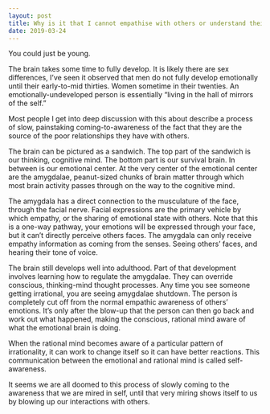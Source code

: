 ```yaml
---
layout: post
title: Why is it that I cannot empathise with others or understand their rationality?
date: 2019-03-24
---
```


<p>You could just be young.</p><p>The brain takes some time to fully develop. It is likely there are sex differences, I’ve seen it observed that men do not fully develop emotionally until their early-to-mid thirties. Women sometime in their twenties. An emotionally-undeveloped person is essentially “living in the hall of mirrors of the self.”</p><p>Most people I get into deep discussion with this about describe a process of slow, painstaking coming-to-awareness of the fact that they are the source of the poor relationships they have with others.</p><p>The brain can be pictured as a sandwich. The top part of the sandwich is our thinking, cognitive mind. The bottom part is our survival brain. In between is our emotional center. At the very center of the emotional center are the amygdalae, peanut-sized chunks of brain matter through which most brain activity passes through on the way to the cognitive mind.</p><p>The amygdala has a direct connection to the musculature of the face, through the facial nerve. Facial expressions are the primary vehicle by which empathy, or the sharing of emotional state with others. Note that this is a one-way pathway, your emotions will be expressed through your face, but it can’t directly perceive others faces. The amygdala can only receive empathy information as coming from the senses. Seeing others’ faces, and hearing their tone of voice.</p><p>The brain still develops well into adulthood. Part of that development involves learning how to regulate the amygdalae. They can override conscious, thinking-mind thought processes. Any time you see someone getting irrational, you are seeing amygdalae shutdown. The person is completely cut off from the normal empathic awareness of others’ emotions. It’s only after the blow-up that the person can then go back and work out what happened, making the conscious, rational mind aware of what the emotional brain is doing.</p><p>When the rational mind becomes aware of a particular pattern of irrationality, it can work to change itself so it can have better reactions. This communication between the emotional and rational mind is called self-awareness.</p><p>It seems we are all doomed to this process of slowly coming to the awareness that we are mired in self, until that very miring shows itself to us by blowing up our interactions with others.</p>
